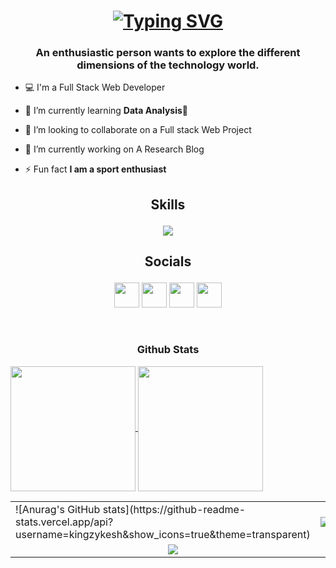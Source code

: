 <h1 align="center"><a href="https://git.io/typing-svg"><img src="https://readme-typing-svg.demolab.com?font=Fira+Code&pause=1000&color=4AF73F&random=false&width=435&lines=Hi+Dear%F0%9F%91%8B;I+am+Ezirim+Kingdom" alt="Typing SVG" /></a></h1>
<h3 align="center">An enthusiastic person wants to explore the different dimensions of the technology world.</h3>

- 💻 I'm a Full Stack Web Developer

- 🌱 I’m currently learning **Data Analysis🤖**

- 👯 I’m looking to collaborate on a Full stack Web Project

- 🔭 I’m currently working on A Research Blog

- ⚡ Fun fact **I am a sport enthusiast**

<h2><p align="center">Skills</p></h2>

<p align="center">
     <img src="https://skillicons.dev/icons?i=php,laravel,c,javascript,react,html,css,vuejs,bootstrap,mysql,vercel,nodejs,androidstudio,vscode,netlify,linux,bash,git,github,figma,gcp,gmail,linkedin,ai&perline=6">
</p>
  
<h2><p align="center">Socials</p></h2>

<p align="center">
    <a href="https://github.com/kingzykesh" target="_blank" rel="noreferrer"><img src="https://raw.githubusercontent.com/danielcranney/readme-generator/main/public/icons/socials/github-dark.svg" width="40" height="40" /></a>
    <a href="https://www.instagram.com/kingzy_chuks/" target="_blank" rel="noreferrer"><img src="https://raw.githubusercontent.com/danielcranney/readme-generator/main/public/icons/socials/instagram.svg" width="40" height="40" /></a>
    <a href="https://www.linkedin.com/in/ezirim-kingdom-4b8499292/" target="_blank" rel="noreferrer"><img src="https://raw.githubusercontent.com/danielcranney/readme-generator/main/public/icons/socials/linkedin.svg" width="40" height="40" /></a> 
    <a href="https://www.facebook.com/ezirimkingdom/" target="_blank" rel="noreferrer"><img src="https://raw.githubusercontent.com/danielcranney/readme-generator/main/public/icons/socials/facebook.svg" width="40" height="40" /></a>
    </p>

<br>
<h3><p align="center"><b>Github Stats</b></p></h3>



<a href="https://github.com/kingzykesh/github-readme-stats">
  <img height=200 align="center" src="https://github-readme-stats.vercel.app/api?username=kingzykesh&show_icons=true&theme=transparent" />
</a>
<a href="https://github.com/kingzykesh/convoychat">
  <img height=200 align="center" src="https://github-readme-stats.vercel.app/api/top-langs?username=kingzykesh&show_icons=true&theme=transparent&layout=compact&langs_count=8&card_width=320" />
</a>

<table>
     <tr> 
          <td>
           ![Anurag's GitHub stats](https://github-readme-stats.vercel.app/api?username=kingzykesh&show_icons=true&theme=transparent)
          </td> 
          <td> 
               <a href="https://github.com/Hrishi4kesh"><img src="https://github-readme-streak-stats.herokuapp.com/?user=Hrishi4kesh&stroke=0891b2&background=0d1117&ring=ec4899&fire=ec4899&currStreakNum=0891b2&currStreakLabel=ec4899&sideNums=0891b2&sideLabels=0891b2&dates=0891b2&hide_border=true" /></a>
          </td> 
     </tr> 
     <br>
     <tr>
          <td colspan="2" align="center">
               <center>
              <a href="https://visitorbadge.io/status?path=https%3A%2F%2Fgithub.com%2Fkingzykesh"><img src="https://api.visitorbadge.io/api/visitors?path=https%3A%2F%2Fgithub.com%2Fkingzykesh&label=Visitors&countColor=%23263759" /></a>
               </center>
          </td>
     </tr>
</table>
